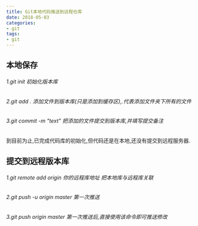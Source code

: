 ```yaml
---
title: Git本地代码推送到远程仓库
date: 2018-05-03
categories: 
- git
tags: 
- git
---
```

## 本地保存
###### 1.git init 初始化版本库
###### 2.git add . 添加文件到版本库(只是添加到缓存区),.代表添加文件夹下所有的文件
###### 3.git commit -m "text" 把添加的文件提交到版本库,并填写提交备注

到目前为止,已完成代码库的初始化,但代码还是在本地,还没有提交到远程服务器.

## 提交到远程版本库
###### 1.git remote add origin 你的远程库地址 把本地库与远程库关联
###### 2.git push -u origin master 第一次推送
###### 3.git push origin master 第一次推送后,直接使用该命令即可推送修改